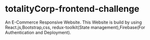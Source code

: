 # totalityCorp-frontend-challenge
An E-Commerce Responsive Website.
This Website is build by using React.js,Bootstrap,css, redux-toolkit(State management),Firebase(For Authentication and Deployment).
